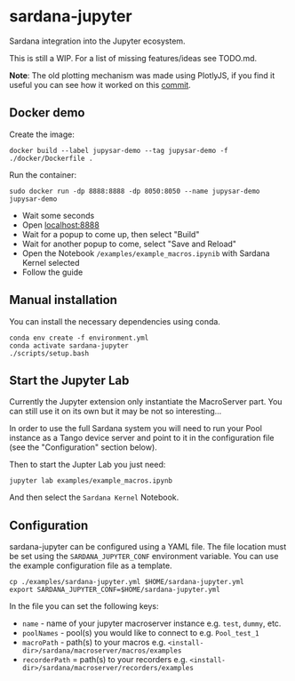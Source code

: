 # sardana-jupyter
Sardana integration into the Jupyter ecosystem.

This is still a WIP. For a list of missing features/ideas see TODO.md.

**Note**: The old plotting mechanism was made using PlotlyJS, if you find it useful you can see how it worked on this [commit](https://gitlab.com/sardana-org/sardana-jupyter/-/commit/7e2ec54bd5da838dee96a34834b7cfd6497a488c).

## Docker demo
Create the image:
```shell
docker build --label jupysar-demo --tag jupysar-demo -f ./docker/Dockerfile .
```

Run the container:
```shell
sudo docker run -dp 8888:8888 -dp 8050:8050 --name jupysar-demo jupysar-demo
```

- Wait some seconds
- Open  [localhost:8888](http://localhost:8888) 
- Wait for a popup to come up, then select "Build"
- Wait for another popup to come, select "Save and Reload"
- Open the Notebook `/examples/example_macros.ipynib` with Sardana Kernel selected
- Follow the guide

## Manual installation

You can install the necessary dependencies using conda. 

```shell
conda env create -f environment.yml
conda activate sardana-jupyter
./scripts/setup.bash
```

## Start the Jupyter Lab

Currently the Jupyter extension only instantiate the MacroServer part. 
You can still use it on its own but it may be not so interesting...

In order to use the full Sardana system you will need to run your Pool
instance as a Tango device server and point to it in the configuration file
(see the "Configuration" section below).

Then to start the Jupter Lab you just need:

```shell
jupyter lab examples/example_macros.ipynb
```

And then select the `Sardana Kernel` Notebook.

## Configuration

sardana-jupyter can be configured using a YAML file.
The file location must be set using the `SARDANA_JUPYTER_CONF` environment variable.
You can use the example configuration file as a template.

```shell
cp ./examples/sardana-jupyter.yml $HOME/sardana-jupyter.yml
export SARDANA_JUPYTER_CONF=$HOME/sardana-jupyter.yml
```

In the file you can set the following keys:

- `name` - name of your jupyter macroserver instance e.g. `test`, `dummy`, etc.
- `poolNames` - pool(s) you would like to connect to e.g. `Pool_test_1`
- `macroPath` - path(s) to your macros e.g. `<install-dir>/sardana/macroserver/macros/examples`
- `recorderPath` = path(s) to your recorders e.g. `<install-dir>/sardana/macroserver/recorders/examples`

